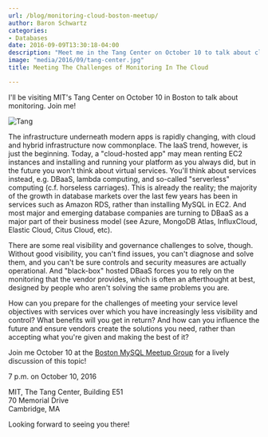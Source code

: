 ```yaml
---
url: /blog/monitoring-cloud-boston-meetup/
author: Baron Schwartz
categories:
- Databases
date: 2016-09-09T13:30:18-04:00
description: "Meet me in the Tang Center on October 10 to talk about cloud monitoring!"
image: "media/2016/09/tang-center.jpg"
title: Meeting The Challenges of Monitoring In The Cloud

---
```


I'll be visiting MIT's Tang Center on October 10 in Boston to talk about
monitoring. Join me!

![Tang](/media/2016/09/tang-center.jpg)

<!--more-->

The infrastructure underneath modern apps is rapidly changing, with cloud and
hybrid infrastructure now commonplace. The IaaS trend, however, is just the
beginning. Today, a "cloud-hosted app" may mean renting EC2 instances and
installing and running your platform as you always did, but in the future you
won't think about virtual services. You'll think about services instead, e.g.
DBaaS, lambda computing, and so-called "serverless" computing (c.f. horseless
carriages). This is already the reality; the majority of the growth in database
markets over the last few years has been in services such as Amazon RDS, rather
than installing MySQL in EC2. And most major and emerging database companies are
turning to DBaaS as a major part of their business model (see Azure, MongoDB
Atlas, InfluxCloud, Elastic Cloud, Citus Cloud, etc).

There are some real visibility and governance challenges to solve, though.
Without good visibility, you can't find issues, you can't diagnose and solve
them, and you can't be sure controls and security measures are actually
operational. And "black-box" hosted DBaaS forces you to rely on the monitoring
that the vendor provides, which is often an afterthought at best, designed by
people who aren't solving the same problems you are.

How can you prepare for the challenges of meeting your service level objectives
with services over which you have increasingly less visibility and control? What
benefits will you get in return? And how can you influence the future and ensure
vendors create the solutions you need, rather than accepting what you're given
and making the best of it?

Join me October 10 at the [Boston MySQL Meetup
Group](https://www.meetup.com/mysqlbos/events/233596394/) for a lively
discussion of this topic!

7 p.m. on October 10, 2016

MIT, The Tang Center, Building E51<br>
70 Memorial Drive<br>
Cambridge, MA<br>

Looking forward to seeing you there!
